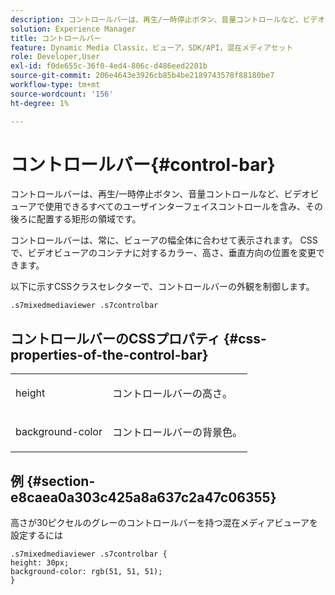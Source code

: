 ```yaml
---
description: コントロールバーは、再生/一時停止ボタン、音量コントロールなど、ビデオビューアで使用できるすべてのユーザインターフェイスコントロールを含み、その後ろに配置する矩形の領域です。
solution: Experience Manager
title: コントロールバー
feature: Dynamic Media Classic，ビューア，SDK/API，混在メディアセット
role: Developer,User
exl-id: f0de655c-36f0-4ed4-806c-d486eed2201b
source-git-commit: 206e4643e3926cb85b4be2189743578f88180be7
workflow-type: tm+mt
source-wordcount: '156'
ht-degree: 1%

---
```


# コントロールバー{#control-bar}

コントロールバーは、再生/一時停止ボタン、音量コントロールなど、ビデオビューアで使用できるすべてのユーザインターフェイスコントロールを含み、その後ろに配置する矩形の領域です。

<!--<a id="section_061E550C1C1D4DB2BD663A898895B38C"></a>-->

コントロールバーは、常に、ビューアの幅全体に合わせて表示されます。 CSSで、ビデオビューアのコンテナに対するカラー、高さ、垂直方向の位置を変更できます。

以下に示すCSSクラスセレクターで、コントロールバーの外観を制御します。

```
.s7mixedmediaviewer .s7controlbar
```

## コントロールバーのCSSプロパティ {#css-properties-of-the-control-bar}

<table id="table_C48C56E696304C9BAFEE71BA9EA9A174"> 
 <tbody> 
  <tr> 
   <td colname="col1"> <p> <span class="codeph"> height </span> </p> </td> 
   <td colname="col2"> <p>コントロールバーの高さ。 </p> </td> 
  </tr> 
  <tr> 
   <td colname="col1"> <p> <span class="codeph"> background-color  </span> </p> </td> 
   <td colname="col2"> <p>コントロールバーの背景色。 </p> </td> 
  </tr> 
 </tbody> 
</table>

## 例 {#section-e8caea0a303c425a8a637c2a47c06355}

高さが30ピクセルのグレーのコントロールバーを持つ混在メディアビューアを設定するには

```
.s7mixedmediaviewer .s7controlbar {  
height: 30px; 
background-color: rgb(51, 51, 51); 
}
```
